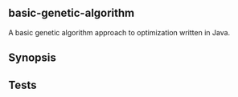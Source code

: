 ## basic-genetic-algorithm
A basic genetic algorithm approach to optimization written in Java.

## Synopsis


## Tests
